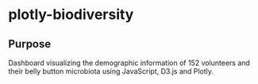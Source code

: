 # plotly-biodiversity

## Purpose
Dashboard visualizing the demographic information of 152 volunteers and their belly button microbiota using JavaScript, D3.js and Plotly. 

